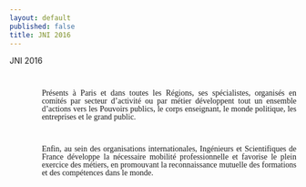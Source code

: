 ```yaml
---
layout: default
published: false
title: JNI 2016
---
```





JNI 2016














<P ALIGN=JUSTIFY STYLE="margin-left: 0.59in; margin-bottom: 0in; line-height: 100%">
<BR>
</P>
<P ALIGN=JUSTIFY STYLE="margin-left: 0.59in; margin-bottom: 0in; line-height: 100%">
<FONT FACE="Calibri Light, serif">Présents à Paris et dans toutes
les Régions, ses spécialistes, organisés en comités par secteur
d’activité ou par métier développent tout un ensemble d’actions
vers les Pouvoirs publics, le corps enseignant, le monde politique,
les entreprises et le grand public. </FONT>
</P>
<P ALIGN=JUSTIFY STYLE="margin-left: 0.59in; margin-bottom: 0in; line-height: 100%">
<BR>
</P>
<P ALIGN=JUSTIFY STYLE="margin-left: 0.59in; margin-bottom: 0in; line-height: 100%">
<FONT FACE="Calibri Light, serif">Enfin, au sein des organisations
internationales, Ingénieurs et Scientifiques de France développe la
nécessaire mobilité professionnelle et favorise le plein exercice
des métiers, en promouvant la reconnaissance mutuelle des formations
et des compétences dans le monde.</FONT></P>
<P ALIGN=JUSTIFY STYLE="margin-left: 0.59in; margin-bottom: 0in; line-height: 100%">
<BR>
</P>
<P STYLE="margin-left: 0.59in; text-indent: 0.3in; margin-bottom: 0.14in">
<BR><BR>
</P>
</BODY>
</HTML>
